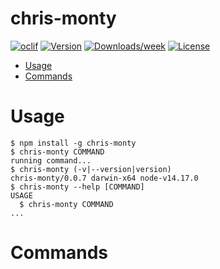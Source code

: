 chris-monty
===========



[![oclif](https://img.shields.io/badge/cli-oclif-brightgreen.svg)](https://oclif.io)
[![Version](https://img.shields.io/npm/v/chris-monty.svg)](https://npmjs.org/package/chris-monty)
[![Downloads/week](https://img.shields.io/npm/dw/chris-monty.svg)](https://npmjs.org/package/chris-monty)
[![License](https://img.shields.io/npm/l/chris-monty.svg)](https://github.com/dankrajnak/chris-monty/blob/master/package.json)

<!-- toc -->
* [Usage](#usage)
* [Commands](#commands)
<!-- tocstop -->
# Usage
<!-- usage -->
```sh-session
$ npm install -g chris-monty
$ chris-monty COMMAND
running command...
$ chris-monty (-v|--version|version)
chris-monty/0.0.7 darwin-x64 node-v14.17.0
$ chris-monty --help [COMMAND]
USAGE
  $ chris-monty COMMAND
...
```
<!-- usagestop -->
# Commands
<!-- commands -->

<!-- commandsstop -->
